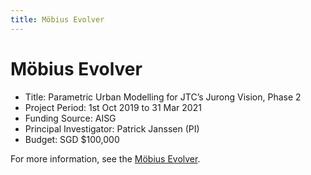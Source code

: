 ```yaml
---
title: Möbius Evolver
---
```

# Möbius Evolver

- Title: Parametric Urban Modelling for JTC’s Jurong Vision, Phase 2
- Project Period: 1st Oct 2019 to 31 Mar 2021
- Funding Source: AISG
- Principal Investigator: Patrick Janssen (PI)
- Budget: SGD $100,000

For more information, see the [Möbius Evolver](https://mobius.design-automation.net/pages/mobius_evolver.html).